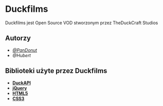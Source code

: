 
# Duckfilms

Duckfilms jest Open Source VOD stworzonym przez TheDuckCraft Studios 


## Autorzy

- [*@PanDonut*](https://github.com/PanDonut)
- *@Hubert*

  
## Biblioteki użyte przez Duckfilms

 - [**DuckAPI**](http://download.duckfilms.cloudns.ph/api/)
 - [**jQuery**](https://jquery.com/)
 - [**HTML5**](https://pl.wikipedia.org/wiki/HTML5)
 - [**CSS3**](https://pl.wikipedia.org/wiki/Kaskadowe_arkusze_styl%C3%B3w)


  
